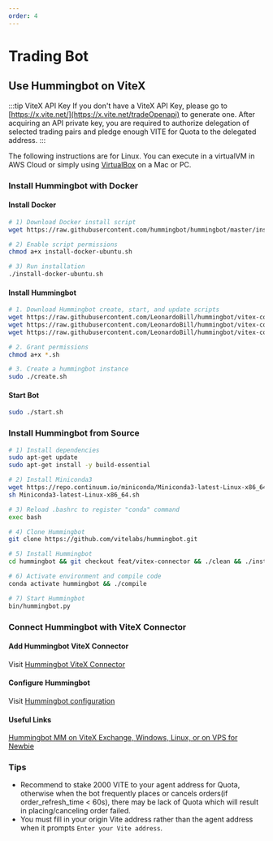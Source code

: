 ```yaml
---
order: 4
---
```


# Trading Bot

## Use Hummingbot on ViteX

:::tip ViteX API Key
If you don't have a ViteX API Key, please go to [https://x.vite.net/](https://x.vite.net/tradeOpenapi) to generate one. After acquiring an API private key, you are required to authorize delegation of selected trading pairs and pledge enough VITE for Quota to the delegated address.
:::

The following instructions are for Linux. You can execute in a virtualVM in AWS Cloud or simply using [VirtualBox](https://virtualbox.org) on a Mac or PC.

### Install Hummingbot with Docker

#### Install Docker

```bash
# 1) Download Docker install script
wget https://raw.githubusercontent.com/hummingbot/hummingbot/master/installation/install-docker/install-docker-ubuntu.sh

# 2) Enable script permissions
chmod a+x install-docker-ubuntu.sh

# 3) Run installation
./install-docker-ubuntu.sh
```

#### Install Hummingbot

```bash
# 1. Download Hummingbot create, start, and update scripts
wget https://raw.githubusercontent.com/LeonardoBill/hummingbot/vitex-connector-patch-1/installation/docker-commands/create.sh
wget https://raw.githubusercontent.com/LeonardoBill/hummingbot/vitex-connector-patch-1/installation/docker-commands/start.sh
wget https://raw.githubusercontent.com/LeonardoBill/hummingbot/vitex-connector-patch-1/installation/docker-commands/update.sh

# 2. Grant permissions
chmod a+x *.sh

# 3. Create a hummingbot instance
sudo ./create.sh
```

#### Start Bot

```bash
sudo ./start.sh
```

### Install Hummingbot from Source
```bash
# 1) Install dependencies
sudo apt-get update
sudo apt-get install -y build-essential

# 2) Install Miniconda3
wget https://repo.continuum.io/miniconda/Miniconda3-latest-Linux-x86_64.sh
sh Miniconda3-latest-Linux-x86_64.sh

# 3) Reload .bashrc to register "conda" command
exec bash

# 4) Clone Hummingbot
git clone https://github.com/vitelabs/hummingbot.git

# 5) Install Hummingbot
cd hummingbot && git checkout feat/vitex-connector && ./clean && ./install

# 6) Activate environment and compile code
conda activate hummingbot && ./compile

# 7) Start Hummingbot
bin/hummingbot.py
```

### Connect Hummingbot with ViteX Connector

#### Add Hummingbot ViteX Connector
Visit [Hummingbot ViteX Connector](https://github.com/vitelabs/hummingbot/blob/feat/vitex-connector/documentation/docs/connectors/vitex.md)


#### Configure Hummingbot

Visit [Hummingbot configuration](https://docs.hummingbot.io/operation/password)

#### Useful Links
[Hummingbot MM on ViteX Exchange, Windows, Linux, or on VPS for Newbie](https://www.youtube.com/watch?v=zX41hng1Mq4)

### Tips
- Recommend to stake 2000 VITE to your agent address for Quota, otherwise when the bot frequently places or cancels orders(if order_refresh_time < 60s), there may be lack of Quota which will result in placing/canceling order failed.
- You must fill in your origin Vite address rather than the agent address when it prompts `Enter your Vite address`.
